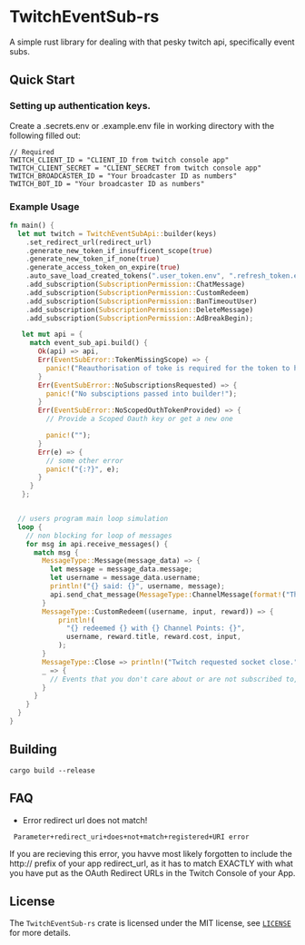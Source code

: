 # TwitchEventSub-rs
A simple rust library for dealing with that pesky twitch api, specifically event subs.

## Quick Start
### Setting up authentication keys.

Create a .secrets.env or .example.env file in working directory with the following filled out:
```dotenv
// Required
TWITCH_CLIENT_ID = "CLIENT_ID from twitch console app"
TWITCH_CLIENT_SECRET = "CLIENT_SECRET from twitch console app"
TWITCH_BROADCASTER_ID = "Your broadcaster ID as numbers"
TWITCH_BOT_ID = "Your broadcaster ID as numbers"
```

### Example Usage
```Rust
fn main() {
  let mut twitch = TwitchEventSubApi::builder(keys)
    .set_redirect_url(redirect_url)
    .generate_new_token_if_insufficent_scope(true)
    .generate_new_token_if_none(true)
    .generate_access_token_on_expire(true)
    .auto_save_load_created_tokens(".user_token.env", ".refresh_token.env")
    .add_subscription(SubscriptionPermission::ChatMessage)
    .add_subscription(SubscriptionPermission::CustomRedeem)
    .add_subscription(SubscriptionPermission::BanTimeoutUser)
    .add_subscription(SubscriptionPermission::DeleteMessage)
    .add_subscription(SubscriptionPermission::AdBreakBegin);

   let mut api = {
     match event_sub_api.build() {
       Ok(api) => api,
       Err(EventSubError::TokenMissingScope) => {
         panic!("Reauthorisation of toke is required for the token to have all the requested subscriptions.");
       }
       Err(EventSubError::NoSubscriptionsRequested) => {
         panic!("No subsciptions passed into builder!");
       }
       Err(EventSubError::NoScopedOuthTokenProvided) => {
         // Provide a Scoped Oauth key or get a new one

         panic!("");
       }
       Err(e) => {
         // some other error
         panic!("{:?}", e);
       }
     }
   };


  // users program main loop simulation
  loop {
    // non blocking for loop of messages
    for msg in api.receive_messages() {
      match msg {
        MessageType::Message(message_data) => {
          let message = message_data.message;
          let username = message_data.username;
          println!("{} said: {}", username, message);
          api.send_chat_message(MessageType::ChannelMessage(format!("Thank you for chatting {}!", username));
        }
        MessageType::CustomRedeem((username, input, reward)) => {
            println!(
              "{} redeemed {} with {} Channel Points: {}",
              username, reward.title, reward.cost, input,
            );
        }
        MessageType::Close => println!("Twitch requested socket close."),
        _ => {
          // Events that you don't care about or are not subscribed to, can be ignored.
        }
      }
    }
  }
}
```
## Building

```
cargo build --release
```
## FAQ

* Error redirect url does not match!
```
 Parameter+redirect_uri+does+not+match+registered+URI error
```
If you are recieving this error, you havve most likely forgotten to include the http:// prefix of your app redirect_url, as it has to match EXACTLY with what you have put as the OAuth Redirect URLs in the Twitch Console of your App.

## License

The `TwitchEventSub-rs` crate is licensed under the MIT license, see [`LICENSE`](LICENSE) for more
details.
